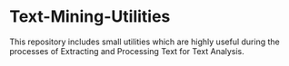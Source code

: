 # Text-Mining-Utilities
This repository includes small utilities which are highly useful during the processes of Extracting and Processing Text for Text Analysis.
